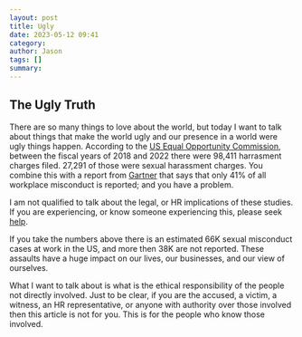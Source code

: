```yaml
---
layout: post
title: Ugly
date: 2023-05-12 09:41
category: 
author: Jason
tags: []
summary: 
---
```


## The Ugly Truth ##

There are so many things to love about the world, but today I want to talk about things that make the world ugly and our presence in a world were ugly things happen. According to the [US Equal Opportunity Commission](https://www.eeoc.gov/data/sexual-harassment-our-nations-workplaces), between the fiscal years of 2018 and 2022 there were 98,411 harrasment charges filed. 27,291 of those were sexual harassment charges. You combine this with a report from [Gartner](https://www.gartner.com/en/newsroom/press-releases/2019-03-12-gartner-says-just-41-percent-of-workplace-misconduct-is-reported) that says that only 41% of all workplace misconduct is reported; and you have a problem.

I am not qualified to talk about the legal, or HR implications of these studies. If you are experiencing, or know someone experiencing this, please seek [help](https://civilrights.justice.gov/).

If you take the numbers above there is an estimated 66K sexual misconduct cases at work in the US, and more then 38K are not reported. These assaults have a huge impact on our lives, our businesses, and our view of ourselves.

What I want to talk about is what is the ethical responsibility of the people not directly involved. Just to be clear, if you are the accused, a victim, a witness, an HR representative, or anyone with authority over those involved then this article is not for you. This is for the people who know those involved.